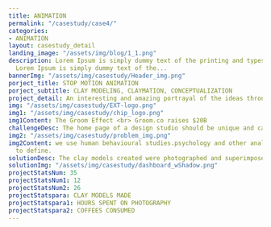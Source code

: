 ```yaml
---
title: ANIMATION
permalink: "/casestudy/case4/"
categories:
- ANIMATION
layout: casestudy_detail
landing_image: "/assets/img/blog/1_1.png"
description: Lorem Ipsum is simply dummy text of the printing and typesetting industry.
  Lorem Ipsum is simply dummy text of the...
bannerImg: "/assets/img/casestudy/Header_img.png"
porject_title: STOP MOTION ANIMATION
porject_subtitle: CLAY MODELING, CLAYMATION, CONCEPTUALIZATION
project_detail: An interesting and amazing portrayal of the ideas through the combination of illustration and clay modelling resulting in a unique output.
img: "/assets/img/casestudy/EXT-logo.png"
img1: "/assets/img/casestudy/chip_logo.png"
img1Content: The Groom Effect <br> Groom.co raises $20B
challengeDesc: The home page of a design studio should be unique and catchy. The creative minds over at Little Brahma wanted to do something unique with their home screen. Then we did the unthinkable. We clay models and animated it !
img2: "/assets/img/casestudy/problem_img.png"
img2Content: we use human behavioural studies.psychology and other analytical tools
  to define.
solutionDesc: The clay models created were photographed and superimposed on top of graphical animation to create an unique piece of art which of course interacts with the user. Result? An awesome catchy landing page.
solutionImg: "/assets/img/casestudy/dashboard_wShadow.png"
projectStatsNum: 35
projectStatsNum1: 12
projectStatsNum2: 26
projectStatspara: CLAY MODELS MADE
projectStatspara1: HOURS SPENT ON PHOTOGRAPHY
projectStatspara2: COFFEES CONSUMED
---
```


